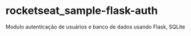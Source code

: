 # rocketseat_sample-flask-auth
Modulo autenticação de usuários e banco de dados usando Flask, SQLite
